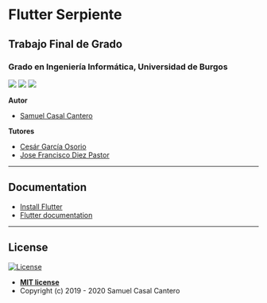 # Flutter Serpiente 
## Trabajo Final de Grado
### Grado en Ingeniería Informática, Universidad de Burgos
[![](https://img.shields.io/badge/flutter-blue?logo=flutter)](https://flutter-es.io/)
[![](https://img.shields.io/badge/dart-blue?logo=dart)](https://dart.dev/)
[![](https://img.shields.io/badge/firebase-orange?logo=firebase)](https://firebase.google.com/)




**Autor**  
- [Samuel Casal Cantero](https://www.linkedin.com/in/samuel-casal-cantero-631022188/)

**Tutores**
- [Cesár García Osorio](https://github.com/cgosorio)<br/>
- [Jose Francisco Diez Pastor](https://github.com/joseFranciscoDiez)<br>

---

## Documentation

* [Install Flutter](https://flutter.dev/get-started/)
* [Flutter documentation](https://flutter.dev/docs)

---
## License

[![License](http://img.shields.io/:license-mit-blue.svg?style=flat-square)](http://badges.mit-license.org)
- **[MIT license](http://opensource.org/licenses/mit-license.php)**
- Copyright (c) 2019 - 2020 Samuel Casal Cantero 
